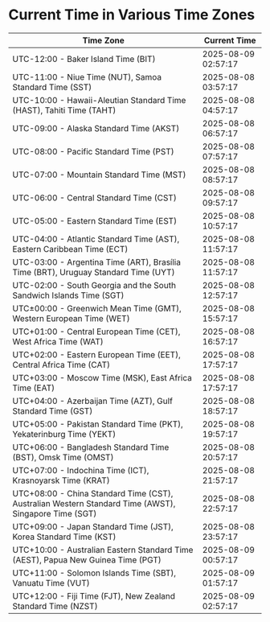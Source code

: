 # Current Time in Various Time Zones

| Time Zone | Current Time |
|-----------|--------------|
| UTC-12:00 - Baker Island Time (BIT) | 2025-08-09 02:57:17 |
| UTC-11:00 - Niue Time (NUT), Samoa Standard Time (SST) | 2025-08-08 03:57:17 |
| UTC-10:00 - Hawaii-Aleutian Standard Time (HAST), Tahiti Time (TAHT) | 2025-08-08 04:57:17 |
| UTC-09:00 - Alaska Standard Time (AKST) | 2025-08-08 06:57:17 |
| UTC-08:00 - Pacific Standard Time (PST) | 2025-08-08 07:57:17 |
| UTC-07:00 - Mountain Standard Time (MST) | 2025-08-08 08:57:17 |
| UTC-06:00 - Central Standard Time (CST) | 2025-08-08 09:57:17 |
| UTC-05:00 - Eastern Standard Time (EST) | 2025-08-08 10:57:17 |
| UTC-04:00 - Atlantic Standard Time (AST), Eastern Caribbean Time (ECT) | 2025-08-08 11:57:17 |
| UTC-03:00 - Argentina Time (ART), Brasília Time (BRT), Uruguay Standard Time (UYT) | 2025-08-08 11:57:17 |
| UTC-02:00 - South Georgia and the South Sandwich Islands Time (SGT) | 2025-08-08 12:57:17 |
| UTC±00:00 - Greenwich Mean Time (GMT), Western European Time (WET) | 2025-08-08 15:57:17 |
| UTC+01:00 - Central European Time (CET), West Africa Time (WAT) | 2025-08-08 16:57:17 |
| UTC+02:00 - Eastern European Time (EET), Central Africa Time (CAT) | 2025-08-08 17:57:17 |
| UTC+03:00 - Moscow Time (MSK), East Africa Time (EAT) | 2025-08-08 17:57:17 |
| UTC+04:00 - Azerbaijan Time (AZT), Gulf Standard Time (GST) | 2025-08-08 18:57:17 |
| UTC+05:00 - Pakistan Standard Time (PKT), Yekaterinburg Time (YEKT) | 2025-08-08 19:57:17 |
| UTC+06:00 - Bangladesh Standard Time (BST), Omsk Time (OMST) | 2025-08-08 20:57:17 |
| UTC+07:00 - Indochina Time (ICT), Krasnoyarsk Time (KRAT) | 2025-08-08 21:57:17 |
| UTC+08:00 - China Standard Time (CST), Australian Western Standard Time (AWST), Singapore Time (SGT) | 2025-08-08 22:57:17 |
| UTC+09:00 - Japan Standard Time (JST), Korea Standard Time (KST) | 2025-08-08 23:57:17 |
| UTC+10:00 - Australian Eastern Standard Time (AEST), Papua New Guinea Time (PGT) | 2025-08-09 00:57:17 |
| UTC+11:00 - Solomon Islands Time (SBT), Vanuatu Time (VUT) | 2025-08-09 01:57:17 |
| UTC+12:00 - Fiji Time (FJT), New Zealand Standard Time (NZST) | 2025-08-09 02:57:17 |
